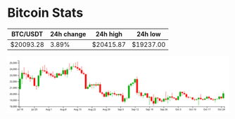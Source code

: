 # Bitcoin Stats

BTC/USDT|24h change|24h high|24h low|
|---|---|---|---|
|$20093.28|3.89%|$20415.87|$19237.00|

<img src="./chart.svg">
